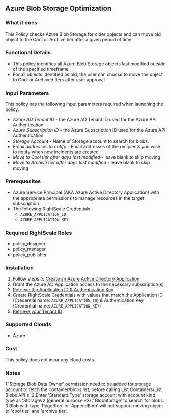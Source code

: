 ## Azure Blob Storage Optimization
 
### What it does

This Policy checks Azure Blob Storage for older objects and can move old object to the Cool or Archive tier after a given period of time.

### Functional Details

- This policy identifies all Azure Blob Storage objects last modified outside of the specified timeframe
- For all objects identified as old, the user can choose to move the object to Cool or Archived tiers after user approval
 
### Input Parameters
 
This policy has the following input parameters required when launching the policy.

- *Azure AD Tenant ID* - the Azure AD Tenant ID used for the Azure API Authentication
- *Azure Subscription ID* - the Azure Subscription ID used for the Azure API Authentication
- *Storage Account* - Name of Storage account to search for blobs.
- *Email addresses to notify* - Email addresses of the recipients you wish to notify when new incidents are created
- *Move to Cool tier after days last modified* - leave blank to skip moving
- *Move to Archive tier after days last modified* - leave blank to skip moving

### Prerequesites

- Azure Service Principal (AKA Azure Active Directory Application) with the appropriate permissions to manage resources in the target subscription
- The following RightScale Credentials
  - `AZURE_APPLICATION_ID`
  - `AZURE_APPLICATION_KEY`
  
### Required RightScale Roles

- policy_designer
- policy_manager
- policy_publisher

### Installation

1. Follow steps to [Create an Azure Active Directory Application](https://docs.microsoft.com/en-us/azure/azure-resource-manager/resource-group-create-service-principal-portal#create-an-azure-active-directory-application)
1. Grant the Azure AD Application access to the necessary subscription(s)
1. [Retrieve the Application ID & Authentication Key](https://docs.microsoft.com/en-us/azure/azure-resource-manager/resource-group-create-service-principal-portal#get-application-id-and-authentication-key)
1. Create RightScale Credentials with values that match the Application ID (Credential name: `AZURE_APPLICATION_ID`) & Authentication Key (Credential name: `AZURE_APPLICATION_KEY`)
1. [Retrieve your Tenant ID](https://docs.microsoft.com/en-us/azure/azure-resource-manager/resource-group-create-service-principal-portal#get-tenant-id)

### Supported Clouds

- Azure

### Cost

This policy does not incur any cloud costs.

### Notes

1.'Storage Blob Data Owner' permission need to be added for storage account to fetch the container/blobs list, before calling List Containers/List Blobs API's.
2.Enter 'Standard Type' storage account with account kind type as 'StorageV2 (general purpose v2) / BlobStorage' to search for blobs.
3.Blob with type 'PageBlob' or 'AppendBlob' will not support moving object to 'cool tier' and 'archive tier'.